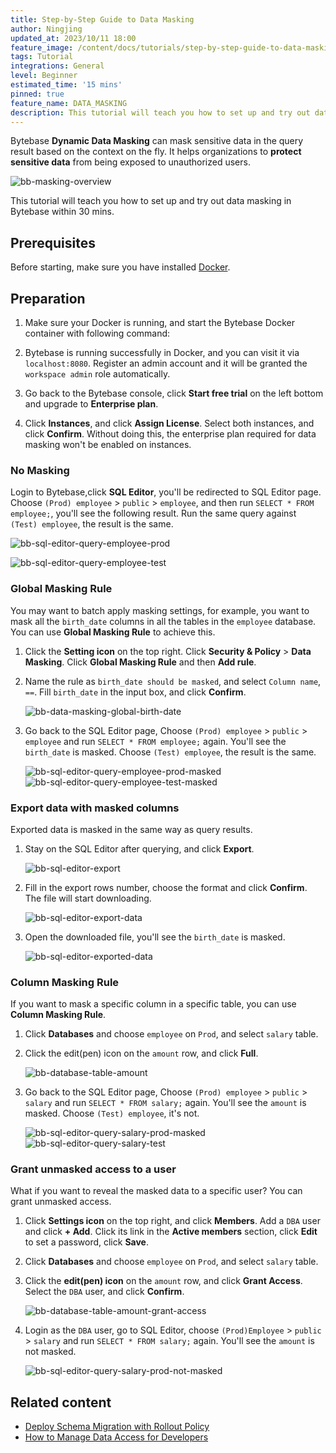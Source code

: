 ```yaml
---
title: Step-by-Step Guide to Data Masking
author: Ningjing
updated_at: 2023/10/11 18:00
feature_image: /content/docs/tutorials/step-by-step-guide-to-data-masking/data-mask-banner.webp
tags: Tutorial
integrations: General
level: Beginner
estimated_time: '15 mins'
pinned: true
feature_name: DATA_MASKING
description: This tutorial will teach you how to set up and try out data masking in Bytebase.
---
```


Bytebase **Dynamic Data Masking** can mask sensitive data in the query result based on the context on the fly.
It helps organizations to **protect sensitive data** from being exposed to unauthorized users.

![bb-masking-overview](/content/docs/security/data-masking/bb-masking-overview.webp)

This tutorial will teach you how to set up and try out data masking in Bytebase within 30 mins.

## Prerequisites

Before starting, make sure you have installed [Docker](https://www.docker.com/).

## Preparation

1. Make sure your Docker is running, and start the Bytebase Docker container with following command:

   <IncludeBlock url="/docs/get-started/install/terminal-docker-run-volume"></IncludeBlock>

2. Bytebase is running successfully in Docker, and you can visit it via `localhost:8080`. Register an admin account and it will be granted the `workspace admin` role automatically.

3. Go back to the Bytebase console, click **Start free trial** on the left bottom and upgrade to **Enterprise plan**.

4. Click **Instances**, and click **Assign License**. Select both instances, and click **Confirm**. Without doing this, the enterprise plan required for data masking won't be enabled on instances.

### No Masking

Login to Bytebase,click **SQL Editor**, you'll be redirected to SQL Editor page. Choose `(Prod) employee` > `public` > `employee`, and then run `SELECT * FROM employee;`, you'll see the following result. Run the same query against `(Test) employee`, the result is the same.

![bb-sql-editor-query-employee-prod](/content/docs/tutorials/step-by-step-guide-to-data-masking/bb-sql-editor-query-employee-prod.webp)

![bb-sql-editor-query-employee-test](/content/docs/tutorials/step-by-step-guide-to-data-masking/bb-sql-editor-query-employee-test.webp)

### Global Masking Rule

You may want to batch apply masking settings, for example, you want to mask all the `birth_date` columns in all the tables in the `employee` database. You can use **Global Masking Rule** to achieve this.

1. Click the **Setting icon** on the top right. Click **Security & Policy** > **Data Masking**. Click **Global Masking Rule** and then **Add rule**.

2. Name the rule as `birth_date should be masked`, and select `Column name`, `==`. Fill `birth_date` in the input box, and click **Confirm**.

   ![bb-data-masking-global-birth-date](/content/docs/tutorials/step-by-step-guide-to-data-masking/bb-data-masking-global-birth-date.webp)

3. Go back to the SQL Editor page, Choose `(Prod) employee` > `public` > `employee` and run `SELECT * FROM employee;` again. You'll see the `birth_date` is masked. Choose `(Test) employee`, the result is the same.

   ![bb-sql-editor-query-employee-prod-masked](/content/docs/tutorials/step-by-step-guide-to-data-masking/bb-sql-editor-query-employee-prod-masked.webp)
   ![bb-sql-editor-query-employee-test-masked](/content/docs/tutorials/step-by-step-guide-to-data-masking/bb-sql-editor-query-employee-test-masked.webp)

### Export data with masked columns

Exported data is masked in the same way as query results.

1. Stay on the SQL Editor after querying, and click **Export**.

   ![bb-sql-editor-export](/content/docs/tutorials/step-by-step-guide-to-data-masking/bb-sql-editor-export.webp)

2. Fill in the export rows number, choose the format and click **Confirm**. The file will start downloading.

   ![bb-sql-editor-export-data](/content/docs/tutorials/step-by-step-guide-to-data-masking/bb-sql-editor-export-data.webp)

3. Open the downloaded file, you'll see the `birth_date` is masked.

   ![bb-sql-editor-exported-data](/content/docs/tutorials/step-by-step-guide-to-data-masking/bb-sql-editor-exported-data.webp)

### Column Masking Rule

If you want to mask a specific column in a specific table, you can use **Column Masking Rule**.

1. Click **Databases** and choose `employee` on `Prod`, and select `salary` table.
2. Click the edit(pen) icon on the `amount` row, and click **Full**.

   ![bb-database-table-amount](/content/docs/tutorials/step-by-step-guide-to-data-masking/bb-database-table-amount.webp)

3. Go back to the SQL Editor page, Choose `(Prod) employee` > `public` > `salary` and run `SELECT * FROM salary;` again. You'll see the `amount` is masked. Choose `(Test) employee`, it's not.

   ![bb-sql-editor-query-salary-prod-masked](/content/docs/tutorials/step-by-step-guide-to-data-masking/bb-sql-editor-query-salary-prod-masked.webp)
   ![bb-sql-editor-query-salary-test](/content/docs/tutorials/step-by-step-guide-to-data-masking/bb-sql-editor-query-salary-test.webp)

### Grant unmasked access to a user

What if you want to reveal the masked data to a specific user? You can grant unmasked access.

1. Click **Settings icon** on the top right, and click **Members**. Add a `DBA` user and click **+ Add**. Click its link in the **Active members** section, click **Edit** to set a password, click **Save**.

2. Click **Databases** and choose `employee` on `Prod`, and select `salary` table.

3. Click the **edit(pen) icon** on the `amount` row, and click **Grant Access**. Select the `DBA` user, and click **Confirm**.

   ![bb-database-table-amount-grant-access](/content/docs/tutorials/step-by-step-guide-to-data-masking/bb-database-table-amount-grant-access.webp)

4. Login as the `DBA` user, go to SQL Editor, choose `(Prod)Employee` > `public` > `salary` and run `SELECT * FROM salary;` again. You'll see the `amount` is not masked.

   ![bb-sql-editor-query-salary-prod-not-masked](/content/docs/tutorials/step-by-step-guide-to-data-masking/bb-sql-editor-query-salary-prod-not-masked.webp)

## Related content

- [Deploy Schema Migration with Rollout Policy](/docs/tutorials/deploy-schema-migration/)
- [How to Manage Data Access for Developers](/docs/tutorials/how-to-manage-data-access-for-developers/)
